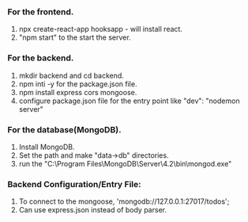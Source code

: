 ### For the frontend.
1. npx create-react-app hooksapp - will install react.
2. "npm start" to the start the server.

### For the backend.
1. mkdir backend and cd backend.
2. npm inti -y for the package.json file.
3. npm install express cors mongoose.
4. configure package.json file for the entry point like "dev": "nodemon server"

### For the database(MongoDB).
1. Install MongoDB.
2. Set the path and make "data->db" directories.
3. run the "C:\Program Files\MongoDB\Server\4.2\bin\mongod.exe"

### Backend Configuration/Entry File:
1. To connect to the mongoose, 'mongodb://127.0.0.1:27017/todos';
2. Can use express.json instead of body parser.